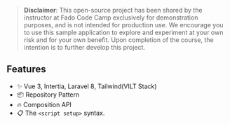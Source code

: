 > **Disclaimer**: This open-source project has been shared by the instructor at Fado Code Camp exclusively for demonstration purposes, and is not intended for production use. We encourage you to use this sample application to explore and experiment at your own risk and for your own benefit. Upon completion of the course, the intention is to further develop this project.


## Features
- ✨ Vue 3, Intertia, Laravel 8, Tailwind(VILT Stack)
- 📦 Repository Pattern
- 🔥 Composition API
- 📋 The `<script setup>` syntax.